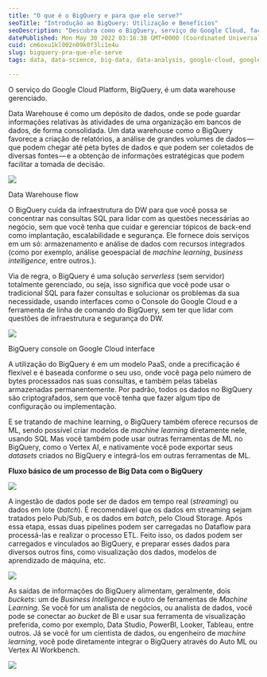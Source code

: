 ```yaml
---
title: "O que é o BigQuery e para que ele serve?"
seoTitle: "Introdução ao BigQuery: Utilização e Benefícios"
seoDescription: "Descubra como o BigQuery, serviço do Google Cloud, facilita a análise de grandes volumes de dados para gerar insights estratégicos"
datePublished: Mon May 30 2022 03:16:38 GMT+0000 (Coordinated Universal Time)
cuid: cm6oxu1kl002n09k0f3li1e4u
slug: bigquery-pra-que-ele-serve
tags: data, data-science, big-data, data-analysis, google-cloud, google, google-cloud-platform, bigquery, gcp

---
```


O serviço do Google Cloud Platform, BigQuery, é um data warehouse gerenciado.

Data Warehouse é como um depósito de dados, onde se pode guardar informações relativas às atividades de uma organização em bancos de dados, de forma consolidada. Um data warehouse como o BigQuery favorece a criação de relatórios, a análise de grandes volumes de dados — que podem chegar até peta bytes de dados e que podem ser coletados de diversas fontes — e a obtenção de informações estratégicas que podem facilitar a tomada de decisão.

![](https://cdn.hashnode.com/res/hashnode/image/upload/v1738580312373/28154542-133f-4d86-84f9-ef622ba10dc0.png)

Data Warehouse flow

O BigQuery cuida da infraestrutura do DW para que você possa se concentrar nas consultas SQL para lidar com as questões necessárias ao negócio, sem que você tenha que cuidar e gerenciar tópicos de back-end como implantação, escalabilidade e segurança. Ele fornece dois serviços em um só: armazenamento e análise de dados com recursos integrados (como por exemplo, análise geoespacial de *machine learning*, *business intelligence*, entre outros.).

Via de regra, o BigQuery é uma solução *serverless* (sem servidor) totalmente gerenciado, ou seja, isso significa que você pode usar o tradicional SQL para fazer consultas e solucionar os problemas da sua necessidade, usando interfaces como o Console do Google Cloud e a ferramenta de linha de comando do BigQuery, sem ter que lidar com questões de infraestrutura e segurança do DW.

![](https://cdn.hashnode.com/res/hashnode/image/upload/v1738580314216/e2c3d529-d452-48ab-be37-5c50664cabfd.png)

BigQuery console on Google Cloud interface

A utilização do BigQuery é em um modelo PaaS, onde a precificação é flexível e é baseada conforme o seu uso, onde você paga pelo número de bytes processados nas suas consultas, e também pelas tabelas armazenadas permanentemente. Por padrão, todos os dados no BigQuery são criptografados, sem que você tenha que fazer algum tipo de configuração ou implementação.

E se tratando de machine learning, o BigQuery também oferece recursos de ML, sendo possível criar modelos de *machine learning* diretamente nele, usando SQL Mas você também pode usar outras ferramentas de ML no BigQuery, como o Vertex AI, e nativamente você pode exportar seus *datasets* criados no BigQuery e integrá-los em outras ferramentas de ML.

**Fluxo básico de um processo de Big Data com o BigQuery**

![](https://cdn.hashnode.com/res/hashnode/image/upload/v1738580315843/2cd33035-d8ec-4fd0-872e-6256b67f08c9.png)

A ingestão de dados pode ser de dados em tempo real (*streaming*) ou dados em lote (*batch*). É recomendável que os dados em streaming sejam tratados pelo Pub/Sub, e os dados em *batch*, pelo Cloud Storage. Após essa etapa, essas duas pipelines podem ser carregadas no Dataflow para processá-las e realizar o processo ETL. Feito isso, os dados podem ser carregados e vinculados ao BigQuery, e preparar esses dados para diversos outros fins, como visualização dos dados, modelos de aprendizado de máquina, etc.

![](https://cdn.hashnode.com/res/hashnode/image/upload/v1738580317162/b64dfad8-3199-4744-b142-6e7a836cfd5a.png)

As saídas de informações do BigQuery alimentam, geralmente, dois *buckets*: um de *Business Intelligence* e outro de ferramentas de *Machine Learning*. Se você for um analista de negócios, ou analista de dados, você pode se conectar ao *bucket* de BI e usar sua ferramenta de visualização preferida, como por exemplo, Data Studio, PowerBI, Looker, Tableau, entre outros. Já se você for um cientista de dados, ou engenheiro de *machine learning*, você pode diretamente integrar o BigQuery através do Auto ML ou Vertex AI Workbench.

![](https://cdn.hashnode.com/res/hashnode/image/upload/v1738580319039/21094c96-68eb-4328-9ae9-aaabe319b812.png)